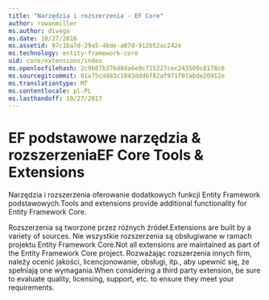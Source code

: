 ```yaml
---
title: "Narzędzia i rozszerzenia - EF Core"
author: rowanmiller
ms.author: divega
ms.date: 10/27/2016
ms.assetid: 97c1ba7d-29a5-46de-a87d-912b52ac242e
ms.technology: entity-framework-core
uid: core/extensions/index
ms.openlocfilehash: 2c9b87b376d8da6e9c715227cec243509c8178c6
ms.sourcegitcommit: 01a75cd483c1943ddd6f82af971f07abde20912e
ms.translationtype: MT
ms.contentlocale: pl-PL
ms.lasthandoff: 10/27/2017
---
```

# <a name="ef-core-tools--extensions"></a><span data-ttu-id="d2782-102">EF podstawowe narzędzia & rozszerzenia</span><span class="sxs-lookup"><span data-stu-id="d2782-102">EF Core Tools & Extensions</span></span>

<span data-ttu-id="d2782-103">Narzędzia i rozszerzenia oferowanie dodatkowych funkcji Entity Framework podstawowych.</span><span class="sxs-lookup"><span data-stu-id="d2782-103">Tools and extensions provide additional functionality for Entity Framework Core.</span></span>

<span data-ttu-id="d2782-104">Rozszerzenia są tworzone przez różnych źródeł.</span><span class="sxs-lookup"><span data-stu-id="d2782-104">Extensions are built by a variety of sources.</span></span> <span data-ttu-id="d2782-105">Nie wszystkie rozszerzenia są obsługiwane w ramach projektu Entity Framework Core.</span><span class="sxs-lookup"><span data-stu-id="d2782-105">Not all extensions are maintained as part of the Entity Framework Core project.</span></span> <span data-ttu-id="d2782-106">Rozważając rozszerzenia innych firm, należy ocenić jakości, licencjonowanie, obsługi, itp., aby upewnić się, że spełniają one wymagania.</span><span class="sxs-lookup"><span data-stu-id="d2782-106">When considering a third party extension, be sure to evaluate quality, licensing, support, etc. to ensure they meet your requirements.</span></span>
